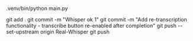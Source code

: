 .venv/bin/python main.py

git add .
git commit -m "Whisper ok 1"
git commit -m "Add re-transcription functionality - transcribe button re-enabled after completion"
git push --set-upstream origin Real-Whisper
git push

